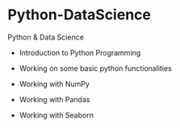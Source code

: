 # Python-DataScience
Python &amp; Data Science


* Introduction to Python Programming

* Working on some basic python functionalities

* Working with NumPy

* Working with Pandas

* Working with Seaborn

